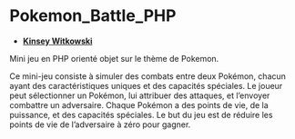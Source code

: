 # Pokemon_Battle_PHP
- <ins>**Kinsey Witkowski**</ins>	

Mini jeu en PHP orienté objet sur le thème de Pokemon.

Ce mini-jeu consiste à simuler des combats entre deux Pokémon, chacun ayant des caractéristiques uniques et des capacités spéciales.
Le joueur peut sélectionner un Pokémon, lui attribuer des attaques, et l’envoyer combattre un adversaire.
Chaque Pokémon a des points de vie, de la puissance, et des capacités spéciales. Le but du jeu est de réduire les points de vie de l’adversaire à zéro pour gagner.
